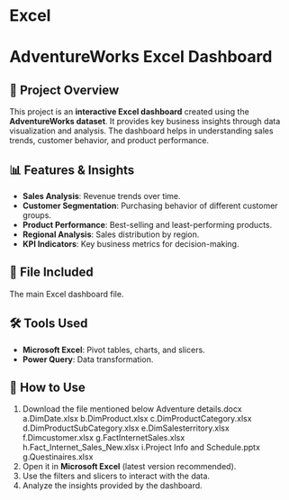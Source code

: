 # Excel
# AdventureWorks Excel Dashboard

## 📌 Project Overview
This project is an **interactive Excel dashboard** created using the **AdventureWorks dataset**. It provides key business insights through data visualization and analysis. The dashboard helps in understanding sales trends, customer behavior, and product performance.

## 📊 Features & Insights
- **Sales Analysis**: Revenue trends over time.
- **Customer Segmentation**: Purchasing behavior of different customer groups.
- **Product Performance**: Best-selling and least-performing products.
- **Regional Analysis**: Sales distribution by region.
- **KPI Indicators**: Key business metrics for decision-making.

## 📁 File Included
 The main Excel dashboard file.

## 🛠 Tools Used
- **Microsoft Excel**: Pivot tables, charts, and slicers.
- **Power Query**: Data transformation.

## 🚀 How to Use
1. Download the file mentioned below
    Adventure details.docx
   a.DimDate.xlsx
   b.DimProduct.xlsx
   c.DimProductCategory.xlsx
   d.DimProductSubCategory.xlsx
   e.DimSalesterritory.xlsx
   f.Dimcustomer.xlsx
   g.FactInternetSales.xlsx
   h.Fact_Internet_Sales_New.xlsx
   i.Project Info and Schedule.pptx
   g.Questinaires.xlsx
3. Open it in **Microsoft Excel** (latest version recommended).
4. Use the filters and slicers to interact with the data.
5. Analyze the insights provided by the dashboard.


